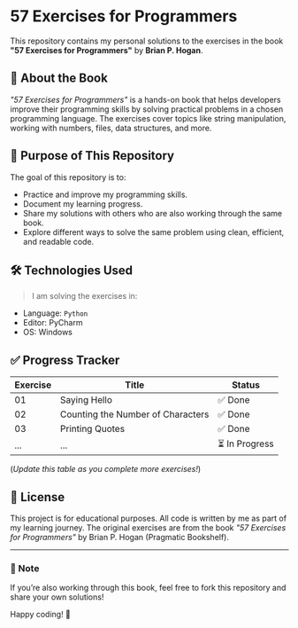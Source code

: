 # 57 Exercises for Programmers

This repository contains my personal solutions to the exercises in the book **"57 Exercises for Programmers"** by **Brian P. Hogan**.

## 📘 About the Book

_"57 Exercises for Programmers"_ is a hands-on book that helps developers improve their programming skills by solving practical problems in a chosen programming language. The exercises cover topics like string manipulation, working with numbers, files, data structures, and more.

## 🚀 Purpose of This Repository

The goal of this repository is to:
- Practice and improve my programming skills.
- Document my learning progress.
- Share my solutions with others who are also working through the same book.
- Explore different ways to solve the same problem using clean, efficient, and readable code.

## 🛠️ Technologies Used

> I am solving the exercises in:
- Language: `Python`
- Editor: PyCharm
- OS: Windows


## ✅ Progress Tracker

| Exercise | Title                             | Status   |
|----------|-----------------------------------|----------|
| 01       | Saying Hello                      | ✅ Done   |
| 02       | Counting the Number of Characters | ✅ Done   |
| 03       | Printing Quotes                   | ✅ Done   |
| ...      | ...                               | ⏳ In Progress |

(*Update this table as you complete more exercises!*)

## 📖 License

This project is for educational purposes. All code is written by me as part of my learning journey. The original exercises are from the book *"57 Exercises for Programmers"* by Brian P. Hogan (Pragmatic Bookshelf).

---

### 📌 Note

If you’re also working through this book, feel free to fork this repository and share your own solutions!

Happy coding! 🚀
